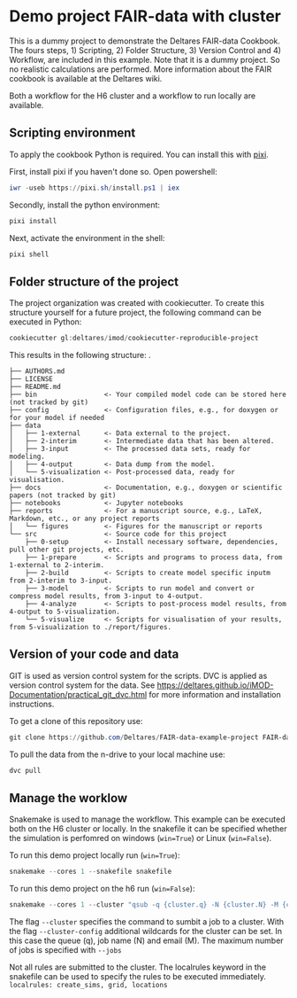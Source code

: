 Demo project FAIR-data with cluster
==============================


This is a dummy project to demonstrate the Deltares FAIR-data Cookbook. The fours steps, 1) Scripting, 2) Folder Structure, 3) Version Control and 4) Workflow, are included in this example. Note that it is a dummy project. So no realistic calculations are performed. More information about the FAIR cookbook is available at the Deltares wiki.

Both a workflow for the H6 cluster and a workflow to run locally are available.


Scripting environment
--------------------
To apply the cookbook Python is required. You can install this with [pixi](https://prefix.dev/).

First, install pixi if you haven't done so. Open powershell:

```powershell
iwr -useb https://pixi.sh/install.ps1 | iex
```

Secondly, install the python environment:

```powershell
pixi install
```

Next, activate the environment in the shell:

```powershell
pixi shell
```

Folder structure of the project
--------------------
The project organization was created with cookiecutter. To create this structure yourself for a future project, the following command can be executed in Python:

```powershell
cookiecutter gl:deltares/imod/cookiecutter-reproducible-project
```

This results in the following structure:
    .
    
    ├── AUTHORS.md
    ├── LICENSE
    ├── README.md
    ├── bin                 <- Your compiled model code can be stored here (not tracked by git)
    ├── config              <- Configuration files, e.g., for doxygen or for your model if needed
    ├── data                
    │   ├── 1-external      <- Data external to the project.
    │   ├── 2-interim       <- Intermediate data that has been altered.
    │   ├── 3-input         <- The processed data sets, ready for modeling.
    │   ├── 4-output        <- Data dump from the model.
    │   └── 5-visualization <- Post-processed data, ready for visualisation.
    ├── docs                <- Documentation, e.g., doxygen or scientific papers (not tracked by git)
    ├── notebooks           <- Jupyter notebooks
    ├── reports             <- For a manuscript source, e.g., LaTeX, Markdown, etc., or any project reports
    │   └── figures         <- Figures for the manuscript or reports
    └── src                 <- Source code for this project
        ├── 0-setup         <- Install necessary software, dependencies, pull other git projects, etc.
        ├── 1-prepare       <- Scripts and programs to process data, from 1-external to 2-interim.
        ├── 2-build         <- Scripts to create model specific inputm from 2-interim to 3-input. 
        ├── 3-model         <- Scripts to run model and convert or compress model results, from 3-input to 4-output.
        ├── 4-analyze       <- Scripts to post-process model results, from 4-output to 5-visualization.
        └── 5-visualize     <- Scripts for visualisation of your results, from 5-visualization to ./report/figures.


Version of your code and data
-------------------------------
GIT is used as version control system for the scripts. DVC is applied as version control system for the data.
See https://deltares.github.io/iMOD-Documentation/practical_git_dvc.html for more information and installation instructions.


To get a clone of this repository use:

```powershell
git clone https://github.com/Deltares/FAIR-data-example-project FAIR-data-example-project
```

To pull the data from the n-drive to your local machine use:

```powershell
dvc pull
```


Manage the worklow
--------------------
Snakemake is used to manage the workflow. This example can be executed both on the H6 cluster or locally. In the snakefile it can be specified whether the simulation is perfomred on windows (`win=True`) or Linux (`win=False`).

To run this demo project locally  run (`win=True`):

```powershell
snakemake --cores 1 --snakefile snakefile
```

To run this demo project on the h6 run (`win=False`):

```powershell
snakemake --cores 1 --cluster "qsub -q {cluster.q} -N {cluster.N} -M {cluster.M}" --jobs 4 --cluster-config config/cluster.yaml
```

The flag `--cluster` specifies the command to sumbit a job to a cluster. 
With the flag `--cluster-config` additional wildcards for the cluster can be set. In this case the queue (q), job name (N) and email (M).
The maximum number of jobs is specified with `--jobs`

Not all rules are submitted to the cluster. The localrules keyword in the snakefile can be used to specify the rules to be executed immediately.
`localrules: create_sims, grid, locations`
